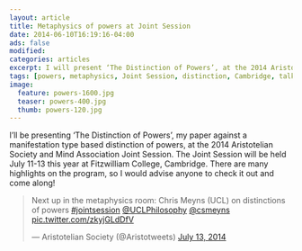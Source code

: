 ```yaml
---
layout: article
title: Metaphysics of powers at Joint Session
date: 2014-06-10T16:19:16-04:00
ads: false
modified:
categories: articles
excerpt: I will present ‘The Distinction of Powers’, at the 2014 Aristotelian Society and Mind Association Joint Session.
tags: [powers, metaphysics, Joint Session, distinction, Cambridge, talks, conferences]
image:
  feature: powers-1600.jpg
  teaser: powers-400.jpg
  thumb: powers-120.jpg
---
```


I’ll be presenting ‘The Distinction of Powers’, my paper against a manifestation type based distinction of powers, at the 2014 Aristotelian Society and Mind Association Joint Session. The Joint Session will be held July 11-13 this year at Fitzwilliam College, Cambridge. There are many highlights on the program, so I would advise anyone to check it out and come along!

<blockquote class="twitter-tweet" lang="en"><p>Next up in the metaphysics room: Chris Meyns (UCL) on distinctions of powers <a href="https://twitter.com/hashtag/jointsession?src=hash">#jointsession</a> <a href="https://twitter.com/UCLPhilosophy">@UCLPhilosophy</a> <a href="https://twitter.com/csmeyns">@csmeyns</a> <a href="http://t.co/zkyjGLdDfV">pic.twitter.com/zkyjGLdDfV</a></p>&mdash; Aristotelian Society (@Aristotweets) <a href="https://twitter.com/Aristotweets/statuses/488326872816562176">July 13, 2014</a></blockquote>
<script async src="//platform.twitter.com/widgets.js" charset="utf-8"></script>
